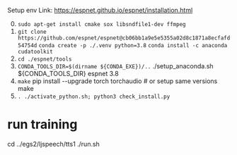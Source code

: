 Setup env
Link: https://espnet.github.io/espnet/installation.html

0. `sudo apt-get install cmake sox libsndfile1-dev ffmpeg`
1. `git clone https://github.com/espnet/espnet@cb06bb1a9e5e5355a02d8c1871a8ecfafd54754d`
`conda create -p ./.venv python=3.8`
 `conda install -c anaconda cudatoolkit` 
2. `cd ./espnet/tools`
3. `CONDA_TOOLS_DIR=$(dirname ${CONDA_EXE})/..`
./setup_anaconda.sh ${CONDA_TOOLS_DIR} espnet 3.8
5. `make`
pip install --upgrade torch torchaudio # or setup same versions
make
7. `. ./activate_python.sh; python3 check_install.py`

# run training

cd ../egs2/ljspeech/tts1
./run.sh 